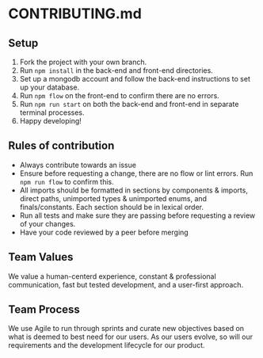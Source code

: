 # CONTRIBUTING.md

## Setup
1. Fork the project with your own branch.
2. Run `npm install` in the back-end and front-end directories.
3. Set up a mongodb account and follow the back-end instructions to set up your database.
4. Run `npm flow` on the front-end to confirm there are no errors.
5. Run `npm run start` on both the back-end and front-end in separate terminal processes.
6. Happy developing!

## Rules of contribution
- Always contribute towards an issue
- Ensure before requesting a change, there are no flow or lint errors. Run `npm run flow` to confirm this.
- All imports should be formatted in sections by components & imports, direct paths, unimported types & unimported enums, and finals/constants. Each section should be in lexical order.
- Run all tests and make sure they are passing before requesting a review of your changes.
- Have your code reviewed by a peer before merging

## Team Values 

We value a human-centerd experience, constant & professional communication, fast but tested development, and a user-first approach.

## Team Process
We use Agile to run through sprints and curate new objectives based on what is deemed to best need for our users. As our users evolve, so will our requirements and the development lifecycle for our product.
